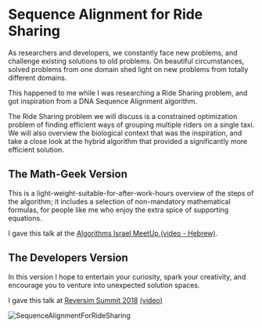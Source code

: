 # Sequence Alignment for Ride Sharing

As researchers and developers, we constantly face new problems, and challenge existing solutions to old problems.
On beautiful circumstances, solved problems from one domain shed light on new problems from totally different domains.

This happened to me while I was researching a Ride Sharing problem, and got inspiration from a DNA Sequence Alignment algorithm.

The Ride Sharing problem we will discuss is a constrained optimization problem of finding efficient ways of grouping multiple riders on a single taxi.
We will also overview the biological context that was the inspiration, and take a close look at the hybrid algorithm that provided a significantly more efficient solution.

## The Math-Geek Version

This is a light-weight-suitable-for-after-work-hours overview of the steps of the algorithm; it includes a selection of non-mandatory mathematical formulas, for people like me who enjoy the extra spice of supporting equations.

I gave this talk at the [Algorithms Israel MeetUp](https://www.meetup.com/Algorithms-Israel/events/251504953/),[(video - Hebrew)](https://www.youtube.com/watch?v=5so2Gbzd3xI).

## The Developers Version

In this version I hope to entertain your curiosity, spark your creativity, and encourage you to venture into unexpected solution spaces.

I gave this talk at [Reversim Summit 2018](https://summit2018.reversim.com/session/5b0b0ba592ac8b00147796f5)
[(video)](https://www.youtube.com/watch?v=rZSdHKyp55M)


![SequenceAlignmentForRideSharing](../../master/previews/SequenceAlignmentForRideSharing.jpg)
